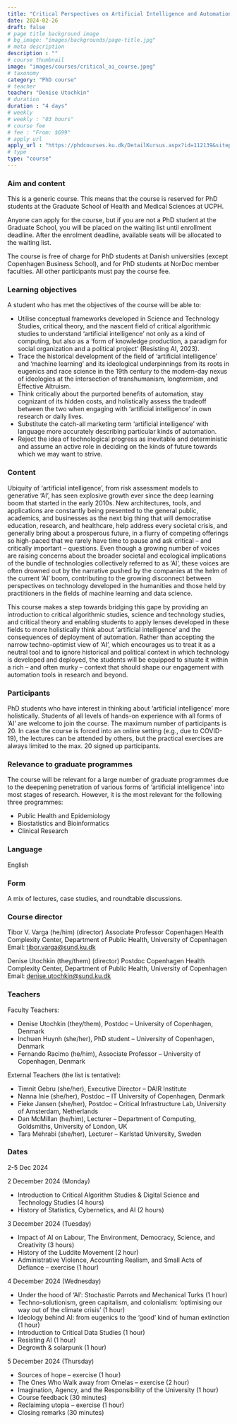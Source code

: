 ```yaml
---
title: "Critical Perspectives on Artificial Intelligence and Automation"
date: 2024-02-26
draft: false
# page title background image
# bg_image: "images/backgrounds/page-title.jpg"
# meta description
description : ""
# course thumbnail
image: "images/courses/critical_ai_course.jpeg"
# taxonomy
category: "PhD course"
# teacher
teacher: "Denise Utochkin"
# duration
duration : "4 days"
# weekly
# weekly : "03 hours"
# course fee
# fee : "From: $699"
# apply url
apply_url : "https://phdcourses.ku.dk/DetailKursus.aspx?id=112139&sitepath=SUND"
# type
type: "course"
---
```


### Aim and content
This is a generic course. This means that the course is reserved for PhD students at the Graduate School of Health and Medical Sciences at UCPH.

Anyone can apply for the course, but if you are not a PhD student at the Graduate School, you will be placed on the waiting list until enrollment deadline. After the enrolment deadline, available seats will be allocated to the waiting list.

The course is free of charge for PhD students at Danish universities (except Copenhagen Business School), and for PhD students at NorDoc member faculties. All other participants must pay the course fee.

### Learning objectives
A student who has met the objectives of the course will be able to:

- Utilise conceptual frameworks developed in Science and Technology Studies, critical theory, and the nascent field of critical algorithmic studies to understand ‘artificial intelligence’ not only as a kind of computing, but also as a ‘form of knowledge production, a paradigm for social organization and a political project’ (Resisting AI, 2023).
- Trace the historical development of the field of ‘artificial intelligence’ and ‘machine learning’ and its ideological underpinnings from its roots in eugenics and race science in the 19th century to the modern-day nexus of ideologies at the intersection of transhumanism, longtermism, and Effective Altruism.
- Think critically about the purported benefits of automation, stay cognizant of its hidden costs, and holistically assess the tradeoff between the two when engaging with ‘artificial intelligence’ in own research or daily lives.
- Substitute the catch-all marketing term ‘artificial intelligence’ with language more accurately describing particular kinds of automation.
- Reject the idea of technological progress as inevitable and deterministic and assume an active role in deciding on the kinds of future towards which we may want to strive.

### Content
Ubiquity of ‘artificial intelligence’, from risk assessment models to generative ‘AI’, has seen explosive growth ever since the deep learning boom that started in the early 2010s. New architectures, tools, and applications are constantly being presented to the general public, academics, and businesses as the next big thing that will democratise education, research, and healthcare, help address every societal crisis, and generally bring about a prosperous future, in a flurry of competing offerings so high-paced that we rarely have time to pause and ask critical – and critically important – questions. Even though a growing number of voices are raising concerns about the broader societal and ecological implications of the bundle of technologies collectively referred to as ‘AI’, these voices are often drowned out by the narrative pushed by the companies at the helm of the current ‘AI’ boom, contributing to the growing disconnect between perspectives on technology developed in the humanities and those held by practitioners in the fields of machine learning and data science.

This course makes a step towards bridging this gape by providing an introduction to critical algorithmic studies, science and technology studies, and critical theory and enabling students to apply lenses developed in these fields to more holistically think about ‘artificial intelligence’ and the consequences of deployment of automation. Rather than accepting the narrow techno-optimist view of ‘AI’, which encourages us to treat it as a neutral tool and to ignore historical and political context in which technology is developed and deployed, the students will be equipped to situate it within a rich – and often murky – context that should shape our engagement with automation tools in research and beyond.

### Participants
PhD students who have interest in thinking about ‘artificial intelligence’ more holistically. Students of all levels of hands-on experience with all forms of ‘AI’ are welcome to join the course. The maximum number of participants is 20.
In case the course is forced into an online setting (e.g., due to COVID-19), the lectures can be attended by others, but the practical exercises are always limited to the max. 20 signed up participants.

### Relevance to graduate programmes
The course will be relevant for a large number of graduate programmes due to the deepening penetration of various forms of ‘artificial intelligence’ into most stages of research. However, it is the most relevant for the following three programmes:

- Public Health and Epidemiology
- Biostatistics and Bioinformatics
- Clinical Research

### Language
English

### Form
A mix of lectures, case studies, and roundtable discussions.

### Course director
Tibor V. Varga (he/him) (director)
Associate Professor
Copenhagen Health Complexity Center, Department of Public Health, University of Copenhagen
Email: tibor.varga@sund.ku.dk

Denise Utochkin (they/them) (director)
Postdoc
Copenhagen Health Complexity Center, Department of Public Health, University of Copenhagen
Email: denise.utochkin@sund.ku.dk

### Teachers
Faculty Teachers:
- Denise Utochkin (they/them), Postdoc – University of Copenhagen, Denmark
- Inchuen Huynh (she/her), PhD student – University of Copenhagen, Denmark
- Fernando Racimo (he/him), Associate Professor – University of Copenhagen, Denmark

External Teachers (the list is tentative):
- Timnit Gebru (she/her), Executive Director – DAIR Institute
- Nanna Inie (she/her), Postdoc – IT University of Copenhagen, Denmark
- Fieke Jansen (she/her), Postdoc – Critical Infrastructure Lab, University of Amsterdam, Netherlands
- Dan McMillan (he/him), Lecturer – Department of Computing, Goldsmiths, University of London, UK
- Tara Mehrabi (she/her), Lecturer – Karlstad University, Sweden

### Dates
2-5 Dec 2024

2 December 2024 (Monday)
- Introduction to Critical Algorithm Studies & Digital Science and Technology Studies (4 hours)
- History of Statistics, Cybernetics, and AI (2 hours)

3 December 2024 (Tuesday)
- Impact of AI on Labour, The Environment, Democracy, Science, and Creativity (3 hours)
- History of the Luddite Movement (2 hour)
- Administrative Violence, Accounting Realism, and Small Acts of Defiance – exercise (1 hour)

4 December 2024 (Wednesday)
- Under the hood of ‘AI’: Stochastic Parrots and Mechanical Turks (1 hour)
- Techno-solutionism, green capitalism, and colonialism: ‘optimising our way out of the climate crisis’ (1 hour)
- Ideology behind AI: from eugenics to the ‘good’ kind of human extinction (1 hour)
- Introduction to Critical Data Studies (1 hour)
- Resisting AI (1 hour)
- Degrowth & solarpunk (1 hour)

5 December 2024 (Thursday)
- Sources of hope – exercise (1 hour)
- The Ones Who Walk away from Omelas – exercise (2 hour)
- Imagination, Agency, and the Responsibility of the University (1 hour)
- Course feedback (30 minutes)
- Reclaiming utopia – exercise (1 hour)
- Closing remarks (30 minutes)
